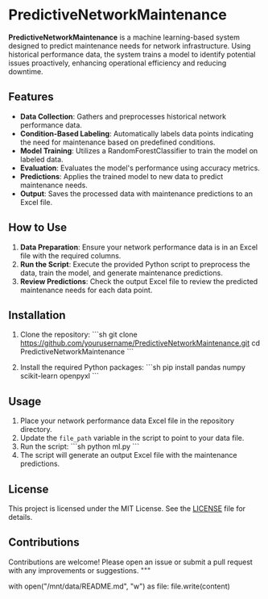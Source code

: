 # PredictiveNetworkMaintenance

**PredictiveNetworkMaintenance** is a machine learning-based system designed to predict maintenance needs for network infrastructure. Using historical performance data, the system trains a model to identify potential issues proactively, enhancing operational efficiency and reducing downtime.

## Features

- **Data Collection**: Gathers and preprocesses historical network performance data.
- **Condition-Based Labeling**: Automatically labels data points indicating the need for maintenance based on predefined conditions.
- **Model Training**: Utilizes a RandomForestClassifier to train the model on labeled data.
- **Evaluation**: Evaluates the model's performance using accuracy metrics.
- **Predictions**: Applies the trained model to new data to predict maintenance needs.
- **Output**: Saves the processed data with maintenance predictions to an Excel file.

## How to Use

1. **Data Preparation**: Ensure your network performance data is in an Excel file with the required columns.
2. **Run the Script**: Execute the provided Python script to preprocess the data, train the model, and generate maintenance predictions.
3. **Review Predictions**: Check the output Excel file to review the predicted maintenance needs for each data point.

## Installation

1. Clone the repository:
   \`\`\`sh
   git clone https://github.com/yourusername/PredictiveNetworkMaintenance.git
   cd PredictiveNetworkMaintenance
   \`\`\`

2. Install the required Python packages:
   \`\`\`sh
   pip install pandas numpy scikit-learn openpyxl
   \`\`\`

## Usage

1. Place your network performance data Excel file in the repository directory.
2. Update the `file_path` variable in the script to point to your data file.
3. Run the script:
   \`\`\`sh
   python ml.py
   \`\`\`
4. The script will generate an output Excel file with the maintenance predictions.

## License

This project is licensed under the MIT License. See the [LICENSE](LICENSE) file for details.

## Contributions

Contributions are welcome! Please open an issue or submit a pull request with any improvements or suggestions.
"""

with open("/mnt/data/README.md", "w") as file:
    file.write(content)
